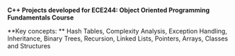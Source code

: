 **C++ Projects developed for ECE244: Object Oriented Programming Fundamentals Course**

**Key concepts: ** Hash Tables, Complexity Analysis, Exception Handling, Inheritance, Binary Trees, Recursion, Linked Lists, Pointers, Arrays, Classes and Structures
